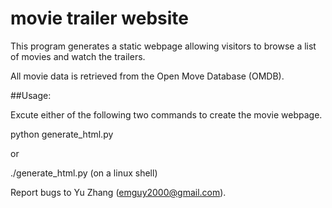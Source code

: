 movie trailer website
=====================

This program generates a static webpage allowing visitors to browse a list of
movies and watch the trailers.

All movie data is retrieved from the Open Move Database (OMDB).

##Usage:

Excute either of the following two commands to create the movie webpage.

   python generate_html.py

   or

   ./generate_html.py (on a linux shell)

Report bugs to Yu Zhang (emguy2000@gmail.com).
